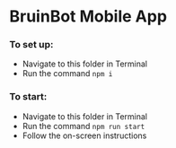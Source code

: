 # BruinBot Mobile App

### To set up:
* Navigate to this folder in Terminal
* Run the command `npm i`

### To start:
* Navigate to this folder in Terminal
* Run the command `npm run start`
* Follow the on-screen instructions
